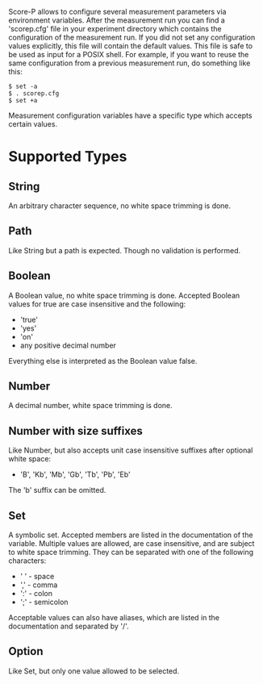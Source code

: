 Score-P allows to configure several measurement parameters via environment
variables.  After the measurement run you can find a 'scorep.cfg' file in
your experiment directory which contains the configuration of the measurement
run.  If you did not set any configuration values explicitly, this file will
contain the default values.  This file is safe to be used as input for a POSIX
shell.  For example, if you want to reuse the same configuration from a previous
measurement run, do something like this:

    $ set -a
    $ . scorep.cfg
    $ set +a

Measurement configuration variables have a specific type which accepts certain
values.

Supported Types
===============

String
------

An arbitrary character sequence, no white space trimming is done.

Path
----

Like String but a path is expected.  Though no validation is performed.

Boolean
-------

A Boolean value, no white space trimming is done.
Accepted Boolean values for true are case insensitive and the following:

 - 'true'
 - 'yes'
 - 'on'
 - any positive decimal number

Everything else is interpreted as the Boolean value false.

Number
------

A decimal number, white space trimming is done.

Number with size suffixes
-------------------------

Like Number, but also accepts unit case insensitive suffixes after optional
white space:

 - 'B', 'Kb', 'Mb', 'Gb', 'Tb', 'Pb', 'Eb'

The 'b' suffix can be omitted.

Set
---

A symbolic set.  Accepted members are listed in the documentation of the
variable.  Multiple values are allowed, are case insensitive, and are
subject to white space trimming.  They can be separated with one of the
following characters:

 - ' ' - space
 - ',' - comma
 - ':' - colon
 - ';' - semicolon

Acceptable values can also have aliases, which are listed in the
documentation and separated by '/'.

Option
------

Like Set, but only one value allowed to be selected.
